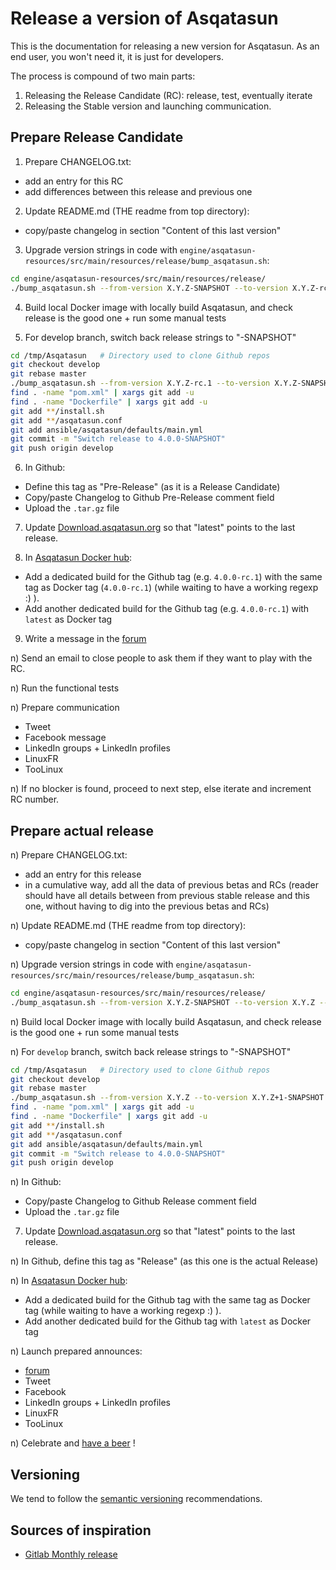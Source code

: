 # Release a version of Asqatasun

This is the documentation for releasing a new version for Asqatasun. As an end user, you won't need it, it is just for developers.

The process is compound of two main parts:

1. Releasing the Release Candidate (RC): release, test, eventually iterate
1. Releasing the Stable version and launching communication.

## Prepare Release Candidate

1) Prepare CHANGELOG.txt:

* add an entry for this RC
* add differences between this release and previous one

2) Update README.md (THE readme from top directory):

* copy/paste changelog in section "Content of this last version"

3) Upgrade version strings in code with `engine/asqatasun-resources/src/main/resources/release/bump_asqatasun.sh`:

```sh
cd engine/asqatasun-resources/src/main/resources/release/
./bump_asqatasun.sh --from-version X.Y.Z-SNAPSHOT --to-version X.Y.Z-rc.1 --automerge --commit --tag --push
```

4) Build local Docker image with locally build Asqatasun, and check release is the good one + run some manual tests

5) For develop branch, switch back release strings to "-SNAPSHOT"

```sh
cd /tmp/Asqatasun   # Directory used to clone Github repos
git checkout develop
git rebase master
./bump_asqatasun.sh --from-version X.Y.Z-rc.1 --to-version X.Y.Z-SNAPSHOT
find . -name "pom.xml" | xargs git add -u
find . -name "Dockerfile" | xargs git add -u
git add **/install.sh 
git add **/asqatasun.conf
git add ansible/asqatasun/defaults/main.yml
git commit -m "Switch release to 4.0.0-SNAPSHOT"
git push origin develop
```

6) In Github:

* Define this tag as "Pre-Release" (as it is a Release Candidate)
* Copy/paste Changelog to Github Pre-Release comment field
* Upload the `.tar.gz` file

7) Update [Download.asqatasun.org](http://Download.asqatasun.org/) so that "latest" points to the last release.

8) In [Asqatasun Docker hub](https://hub.docker.com/r/asqatasun/asqatasun/tags/):

* Add a dedicated build for the Github tag (e.g. `4.0.0-rc.1`) with the same tag as Docker tag (`4.0.0-rc.1`)
(while waiting to have a working regexp :) ).
* Add another dedicated build for the Github tag (e.g. `4.0.0-rc.1`) with `latest` as Docker tag

9) Write a message in the [forum](http://forum.asqatasun.org/)

n) Send an email to close people to ask them if they want to play with the RC.

n) Run the functional tests

n) Prepare communication

* Tweet
* Facebook message
* LinkedIn groups + LinkedIn profiles
* LinuxFR
* TooLinux

n) If no blocker is found, proceed to next step, else iterate and increment RC number.

## Prepare actual release

n) Prepare CHANGELOG.txt:

* add an entry for this release
* in a cumulative way, add all the data of previous betas and RCs 
(reader should have all details between from previous stable release and this one, 
without having to dig into the previous betas and RCs)

n) Update README.md (THE readme from top directory):

* copy/paste changelog in section "Content of this last version"

n) Upgrade version strings in code with `engine/asqatasun-resources/src/main/resources/release/bump_asqatasun.sh`:

```sh
cd engine/asqatasun-resources/src/main/resources/release/
./bump_asqatasun.sh --from-version X.Y.Z-SNAPSHOT --to-version X.Y.Z --automerge --commit --tag --push
```
n) Build local Docker image with locally build Asqatasun, and check release is the good one + run some manual tests

n) For `develop` branch, switch back release strings to "-SNAPSHOT"

```sh
cd /tmp/Asqatasun   # Directory used to clone Github repos
git checkout develop
git rebase master
./bump_asqatasun.sh --from-version X.Y.Z --to-version X.Y.Z+1-SNAPSHOT
find . -name "pom.xml" | xargs git add -u
find . -name "Dockerfile" | xargs git add -u
git add **/install.sh 
git add **/asqatasun.conf
git add ansible/asqatasun/defaults/main.yml
git commit -m "Switch release to 4.0.0-SNAPSHOT"
git push origin develop
```

n) In Github:

* Copy/paste Changelog to Github Release comment field
* Upload the `.tar.gz` file

7) Update [Download.asqatasun.org](http://Download.asqatasun.org/) so that "latest" points to the last release.

n) In Github, define this tag as "Release" (as this one is the actual Release)

n) In [Asqatasun Docker hub](https://hub.docker.com/r/asqatasun/asqatasun/tags/):

* Add a dedicated build for the Github tag with the same tag as Docker tag 
(while waiting to have a working regexp :) ).
* Add another dedicated build for the Github tag with `latest` as Docker tag

n) Launch prepared announces:

* [forum](http://forum.asqatasun.org/)
* Tweet
* Facebook 
* LinkedIn groups + LinkedIn profiles
* LinuxFR
* TooLinux

n) Celebrate and [have a beer](http://www.aufutetamesure.fr/) !

## Versioning

We tend to follow the [semantic versioning](http://semver.org/) recommendations.

## Sources of inspiration

* [Gitlab Monthly release](http://doc.gitlab.com/ce/release/monthly.html)
